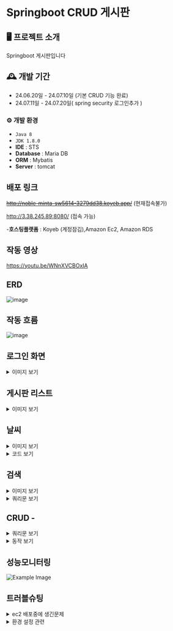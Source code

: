 # Springboot CRUD 게시판 


## 🖥️ 프로젝트 소개
Springboot 게시판입니다 

## 🕰️ 개발 기간
* 24.06.20일 - 24.07.10일 (기본 CRUD 기능 완료)
* 24.07.11일 - 24.07.20일( spring security 로그인추가 )


### ⚙️ 개발 환경
- `Java 8`
- `JDK 1.8.0`
- **IDE** : STS 
- **Database** : Maria DB
- **ORM** : Mybatis
- **Server** : tomcat

## 배포 링크
~~http://noble-minta-sw5614-3279dd38.koyeb.app/~~  (현재접속불가)

http://3.38.245.89:8080/ (접속 가능)

-**호스팅플랫폼** :  Koyeb (계정잠김),Amazon Ec2, Amazon RDS


## 작동 영상 
https://youtu.be/WNnXVCBOxIA


## ERD 
![image](https://github.com/sk5614/board1/assets/169679888/29b58296-a4b7-418f-993f-484ef5e34155)

## 작동 흐름
![image](https://github.com/user-attachments/assets/d529b604-742b-4e59-af35-f827c766eb7e)

## 로그인 화면
<details>
	
  <summary>이미지 보기 </summary>
  <img src="https://github.com/sk5614/board1/assets/169679888/6eee44f5-cbf6-4e9a-8ceb-17d1443d5e1e" alt="Example Image">
</details>


## 게시판 리스트 
<details>
	
  <summary>이미지 보기 </summary>
  <img src="https://github.com/sk5614/board1/assets/169679888/1bfbed4a-5601-46bc-b17b-e2b90ee350ae" alt="Example Image">
</details>



## 날씨 

<details>
	
  <summary>이미지 보기 </summary>
  <img src="https://github.com/user-attachments/assets/56a011f5-e83a-41d9-b6d6-3a09e904181e" alt="Example Image">
</details>
<details>
	
  <summary>코드 보기 </summary>

```
    public Map<String, Object> getCurrentWeather(String lat, String lon) throws IOException {
        String serviceKey = "****************";
        String apiUrl = "https://api.openweathermap.org/data/2.5/weather";

        // URI 생성
        String finalUri = String.format("%s?lat=%s&lon=%s&appid=%s", apiUrl, lat, lon, serviceKey);

        // API 호출 및 응답 받기
        ResponseEntity<String> response = restTemplate.getForEntity(finalUri, String.class);

        if (response.getStatusCode().is2xxSuccessful()) {
            String responseBody = response.getBody();

            // JSON 데이터를 Map으로 변환하여 반환
            ObjectMapper objectMapper = new ObjectMapper();
            Map<String, Object> weatherData = objectMapper.readValue(responseBody, new TypeReference<Map<String, Object>>() {});

            // 온도 데이터를 섭씨로 변환하여 Map에 추가
            double tempKelvin = ((Number) ((Map<String, Object>) weatherData.get("main")).get("temp")).doubleValue();
            int tempCelsius = utils.convertTemp(tempKelvin);
            weatherData.put("tempCelsius", tempCelsius);
```

</details>


## 검색

<details>
	
  <summary>이미지 보기 </summary>
  <img src="https://github.com/user-attachments/assets/222d332e-bd45-48d6-a23e-f4e0ae178b38" alt="Example Image">
</details>

<details>
	
  <summary>쿼리문 보기 </summary>
  
```
	<select id="searchBoard" resultMap="BoardResultMap">
	    SELECT b_id, b_title, b_content, b_date, b_writer, b_group, b_order, b_depth
	    FROM board
	    <where>
	        <if test="search.keyword != null and search.keyword != ''">
	            <choose>
	                <when test="search.searchType == 'title'">
	                    b_title LIKE CONCAT('%', #{search.keyword}, '%')
	                </when>
	                <when test="search.searchType == 'content'">
	                    b_content LIKE CONCAT('%', #{search.keyword}, '%')
	                </when>
	                <when test="search.searchType == 'writer'">
	                    b_writer LIKE CONCAT('%', #{search.keyword}, '%')
	                </when>
	                <otherwise>
	                    (b_title LIKE CONCAT('%', #{search.keyword}, '%')
	                    OR b_content LIKE CONCAT('%', #{search.keyword}, '%')
	                    OR b_writer LIKE CONCAT('%', #{search.keyword}, '%'))
	                </otherwise>
	            </choose>
	        </if>
	    </where>
	    ORDER BY b_group DESC, b_order ASC, b_depth ASC
	    LIMIT #{limit} OFFSET #{offset}
	</select>
 ```

</details>


## CRUD - 

<details>
	
  <summary>쿼리문 보기 </summary>
  <img src="https://github.com/user-attachments/assets/4d225447-027a-42d4-b9de-b0815f620929" alt="Example Image">
</details>

<details>
	
  <summary>동작 보기 </summary>
  <img src="https://github.com/user-attachments/assets/16efe027-0133-4f12-9309-6181acb37b28" alt="Example Image">
</details>
  
   
</details>

</details>

## 성능모니터링 

  <img src="https://github.com/user-attachments/assets/e8141321-d6ea-4e2d-a63b-1c3d509932f9" alt="Example Image">



## 트러블슈팅 
<details>
	
  <summary>ec2 배포중에 생긴문제  </summary>
	* Error parsing HTTP request header java.io.EOFException: null   배포후 실행시 해당오류 발생 
 
 	 -https://sk5614.tistory.com/44  war 파일로 실행시켜서 해결 
	
 	*RDS를 MySQL Workbench로 접속이 안되는 문제 
 
 	 -https://sk5614.tistory.com/43 인바운드 규칙설정으로 해결

   	*EC2 페어키 권한 오류 

    	 -https://sk5614.tistory.com/42  WSL에서 윈도우와 우분투 권한 충돌 문제로 예상 
	
</details>

<details>
	  <summary>환경 설정 관련  </summary>

</details>
   





